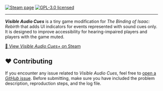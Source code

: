 [![Steam page](https://img.shields.io/steam/subscriptions/3288668288)](https://steamcommunity.com/sharedfiles/filedetails/?id=3288668288)
[![GPL-3.0 licensed](https://img.shields.io/github/license/aleksander-ciesielski/isaac-visible-audio-cues)](https://github.com/aleksander-ciesielski/isaac-visible-audio-cues/blob/main/LICENSE)

---

*__Visible Audio Cues__* is a tiny game modification for *The Binding of Isaac: Rebirth* that adds UI indicators for events represented with sound cues only. It is designed to improve accessibility for hearing-impaired players and players with the game muted.

[🔗 View *Visible Audio Cues+* on Steam](https://steamcommunity.com/sharedfiles/filedetails/?id=3288668288)

## ❤️ Contributing
If you encounter any issue related to *Visible Audio Cues*, feel free to [open a *GitHub* issue](https://github.com/aleksander-ciesielski/isaac-visible-audio-cues/issues/new). Before submitting, make sure you have included the problem description, reproduction steps, and the log file.
